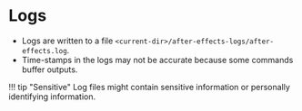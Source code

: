 # Logs

- Logs are written to a file `<current-dir>/after-effects-logs/after-effects.log`.
- Time-stamps in the logs may not be accurate because some commands buffer outputs.

!!! tip "Sensitive"
    Log files might contain sensitive information or personally identifying information. 
